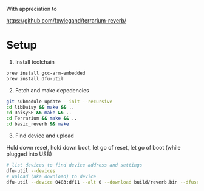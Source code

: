 With appreciation to

https://github.com/fxwiegand/terrarium-reverb/


# Setup

1. Install toolchain

```bash
brew install gcc-arm-embedded
brew install dfu-util
```

2. Fetch and make depedencies

```bash
git submodule update --init --recursive
cd libDaisy && make && ..
cd DaisySP && make && ..
cd Terrarium && make && ..
cd basic_reverb && make
```

3. Find device and upload

Hold down reset, hold down boot, let go of reset, let go of boot (while plugged into USB)

```bash
# list devices to find device address and settings
dfu-util --devices
# upload (aka download) to device
dfu-util --device 0483:df11 --alt 0 --download build/reverb.bin --dfuse-address 0x08000000
```
